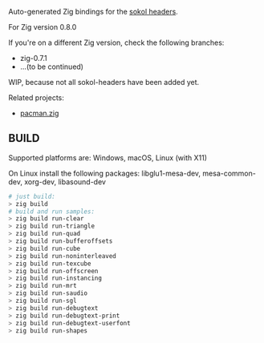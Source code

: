 Auto-generated Zig bindings for the [sokol headers](https://github.com/floooh/sokol).

For Zig version 0.8.0

If you're on a different Zig version, check the following branches:

- zig-0.7.1
- ...(to be continued)

WIP, because not all sokol-headers have been added yet.

Related projects:

- [pacman.zig](https://github.com/floooh/pacman.zig)

## BUILD

Supported platforms are: Windows, macOS, Linux (with X11)

On Linux install the following packages: libglu1-mesa-dev, mesa-common-dev, xorg-dev, libasound-dev

```sh
# just build:
> zig build
# build and run samples:
> zig build run-clear
> zig build run-triangle
> zig build run-quad
> zig build run-bufferoffsets
> zig build run-cube
> zig build run-noninterleaved
> zig build run-texcube
> zig build run-offscreen
> zig build run-instancing
> zig build run-mrt
> zig build run-saudio
> zig build run-sgl
> zig build run-debugtext
> zig build run-debugtext-print
> zig build run-debugtext-userfont
> zig build run-shapes
```

